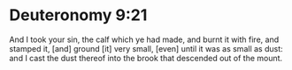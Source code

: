 # Deuteronomy 9:21

And I took your sin, the calf which ye had made, and burnt it with fire, and stamped it, [and] ground [it] very small, [even] until it was as small as dust: and I cast the dust thereof into the brook that descended out of the mount.